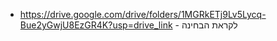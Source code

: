  - https://drive.google.com/drive/folders/1MGRkETj9Lv5Lycq-Bue2yGwjU8EzGR4K?usp=drive_link - לקראת הבחינה